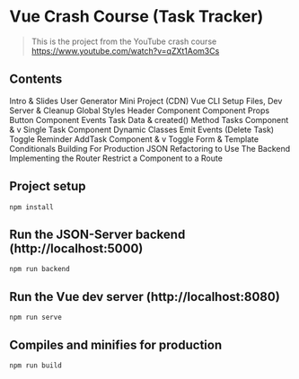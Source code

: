 # Vue Crash Course (Task Tracker)

> This is the project from the YouTube crash course
> https://www.youtube.com/watch?v=qZXt1Aom3Cs

## Contents

 Intro & Slides
 User Generator Mini Project (CDN)
 Vue CLI Setup
 Files, Dev Server & Cleanup
 Global Styles
 Header Component
 Component Props
 Button Component
 Events
 Task Data & created() Method
 Tasks Component & v
 Single Task Component
 Dynamic Classes
 Emit Events (Delete Task)
 Toggle Reminder
 AddTask Component & v
 Toggle Form & Template Conditionals
 Building For Production
 JSON
 Refactoring to Use The Backend
 Implementing the Router
 Restrict a Component to a Route


## Project setup

```
npm install
```

## Run the JSON-Server backend (http://localhost:5000)

```
npm run backend
```

## Run the Vue dev server (http://localhost:8080)

```
npm run serve
```

## Compiles and minifies for production

```
npm run build
```
